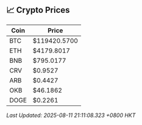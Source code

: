 ## 📈 Crypto Prices

| Coin | Price |
| ---- | ----- |
| BTC | $119420.5700 |
| ETH | $4179.8017 |
| BNB | $795.0177 |
| CRV | $0.9527 |
| ARB | $0.4427 |
| OKB | $46.1862 |
| DOGE | $0.2261 |

_Last Updated: 2025-08-11 21:11:08.323 +0800 HKT_